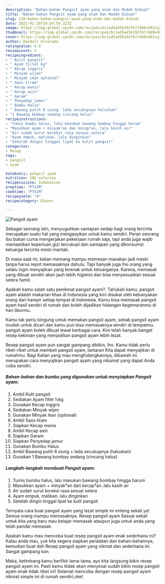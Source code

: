 ```yaml
---
description: "Bahan-bahan Pangsit ayam yang enak dan Mudah Dibuat"
title: "Bahan-bahan Pangsit ayam yang enak dan Mudah Dibuat"
slug: 220-bahan-bahan-pangsit-ayam-yang-enak-dan-mudah-dibuat
date: 2021-01-26T19:54:59.323Z
image: https://img-global.cpcdn.com/recipes/bc1ad5a456192f67/680x482cq70/pangsit-ayam-foto-resep-utama.jpg
thumbnail: https://img-global.cpcdn.com/recipes/bc1ad5a456192f67/680x482cq70/pangsit-ayam-foto-resep-utama.jpg
cover: https://img-global.cpcdn.com/recipes/bc1ad5a456192f67/680x482cq70/pangsit-ayam-foto-resep-utama.jpg
author: Randall Alvarado
ratingvalue: 4.9
reviewcount: 3
recipeingredient:
- " Kulit pangsit"
- " Ayam fillet kg"
- " Kecap inggris"
- " Minyak wijen"
- " Minyak ikan optional"
- " Saos tiram"
- " Kecap manis"
- " Kecap asin"
- " Garam"
- " Penyedap jamur"
- " Bumbu Halus"
- " Bawang putih 8 siung  lada secukupnya haluskan"
- "1 Bawang bombay sedang cincang halus"
recipeinstructions:
- "Tumis bumbu halus, lalu masukan bawang bombay hingga harum"
- "Masukkan ayam + minyak²an dan kecap²an..lalu kasih air"
- "Air sudah surut koreksi rasa sesuai selera"
- "Ayam empuk, matikan..lalu dinginkan"
- "Setelah dingin tinggal lipat ke kulit pangsit"
categories:
- Resep
tags:
- pangsit
- ayam

katakunci: pangsit ayam 
nutrition: 186 calories
recipecuisine: Indonesian
preptime: "PT23M"
cooktime: "PT41M"
recipeyield: "4"
recipecategory: Dinner

---
```



![Pangsit ayam](https://img-global.cpcdn.com/recipes/bc1ad5a456192f67/680x482cq70/pangsit-ayam-foto-resep-utama.jpg)

Sebagai seorang istri, menyuguhkan santapan sedap bagi orang tercinta merupakan suatu hal yang mengasyikan untuk kamu sendiri. Peran seorang ibu bukan cuma mengerjakan pekerjaan rumah saja, tapi anda juga wajib memastikan keperluan gizi tercukupi dan santapan yang dikonsumsi keluarga tercinta mesti mantab.

Di masa  saat ini, kalian memang mampu memesan masakan jadi meski tanpa harus repot memasaknya dahulu. Tapi banyak juga lho orang yang selalu ingin menyajikan yang terenak untuk keluarganya. Karena, memasak yang dibuat sendiri akan jauh lebih higienis dan bisa menyesuaikan sesuai selera famili. 



Apakah kamu salah satu penikmat pangsit ayam?. Tahukah kamu, pangsit ayam adalah makanan khas di Indonesia yang kini disukai oleh kebanyakan orang dari hampir setiap tempat di Indonesia. Kamu bisa memasak pangsit ayam hasil sendiri di rumah dan boleh dijadikan hidangan kegemaranmu di hari liburmu.

Kamu tak perlu bingung untuk memakan pangsit ayam, sebab pangsit ayam mudah untuk dicari dan kamu pun bisa memasaknya sendiri di tempatmu. pangsit ayam boleh dibuat lewat berbagai cara. Kini telah banyak banget resep kekinian yang menjadikan pangsit ayam lebih lezat.

Resep pangsit ayam pun sangat gampang dibikin, lho. Kamu tidak perlu ribet-ribet untuk membeli pangsit ayam, lantaran Kita dapat menyajikan di rumahmu. Bagi Kalian yang mau menghidangkannya, dibawah ini merupakan cara menyajikan pangsit ayam yang nikamat yang dapat Anda coba sendiri.

<!--inarticleads1-->

##### Bahan-bahan dan bumbu yang digunakan untuk menyiapkan Pangsit ayam:

1. Ambil  Kulit pangsit
1. Sediakan  Ayam fillet ½kg
1. Gunakan  Kecap inggris
1. Sediakan  Minyak wijen
1. Gunakan  Minyak ikan (optional)
1. Ambil  Saos tiram
1. Siapkan  Kecap manis
1. Ambil  Kecap asin
1. Siapkan  Garam
1. Siapkan  Penyedap jamur
1. Gunakan  Bumbu Halus
1. Ambil  Bawang putih 8 siung + lada secukupnya (haluskan)
1. Gunakan 1 Bawang bombay sedang (cincang halus)




<!--inarticleads2-->

##### Langkah-langkah membuat Pangsit ayam:

1. Tumis bumbu halus, lalu masukan bawang bombay hingga harum
1. Masukkan ayam + minyak²an dan kecap²an..lalu kasih air
1. Air sudah surut koreksi rasa sesuai selera
1. Ayam empuk, matikan..lalu dinginkan
1. Setelah dingin tinggal lipat ke kulit pangsit




Ternyata cara buat pangsit ayam yang lezat simple ini enteng sekali ya! Semua orang mampu memasaknya. Resep pangsit ayam Sesuai sekali untuk kita yang baru mau belajar memasak ataupun juga untuk anda yang telah pandai memasak.

Apakah kamu mau mencoba buat resep pangsit ayam enak sederhana ini? Kalau anda mau, yuk kita segera siapkan peralatan dan bahan-bahannya, kemudian buat deh Resep pangsit ayam yang nikmat dan sederhana ini. Sangat gampang kan. 

Maka, ketimbang kamu berfikir lama-lama, ayo kita langsung bikin resep pangsit ayam ini. Pasti kamu tiidak akan menyesal sudah bikin resep pangsit ayam enak tidak ribet ini! Selamat mencoba dengan resep pangsit ayam nikmat simple ini di rumah sendiri,oke!.

